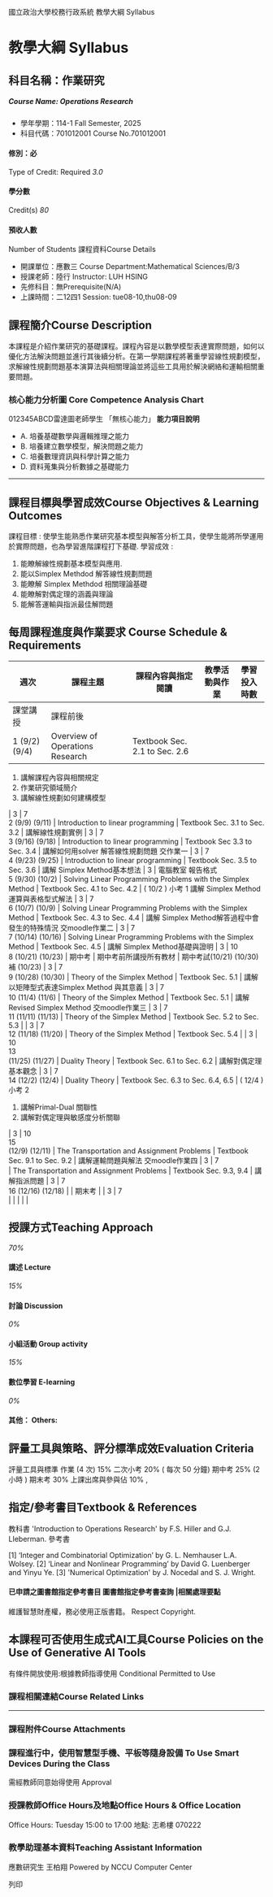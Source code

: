 國立政治大學校務行政系統 教學大綱 Syllabus
# 教學大綱 Syllabus
##  科目名稱：作業研究
#####  Course Name: Operations Research
  * 學年學期：114-1 Fall Semester, 2025 
  * 科目代碼：701012001 Course No.701012001


#### 修別：必
Type of Credit: Required 
_3.0_
#### 學分數
Credit(s)
_80_
#### 預收人數
Number of Students
課程資料Course Details
  * 開課單位：應數三 Course Department:Mathematical Sciences/B/3 
  * 授課老師：陸行 Instructor: LUH HSING 
  * 先修科目：無Prerequisite(N/A)
  * 上課時間：二12四1 Session: tue08-10,thu08-09


##  課程簡介Course Description
本課程是介紹作業研究的基礎課程。課程內容是以數學模型表達實際問題，如何以優化方法解決問題並進行其後續分析。在第一學期課程將著重學習線性規劃模型，求解線性規劃問題基本演算法與相關理論並將這些工具用於解決網絡和運輸相關重要問題。
###  核心能力分析圖 Core Competence Analysis Chart
012345ABCD雷達圖老師學生
「無核心能力」 
**能力項目說明**
  * A. 培養基礎數學與邏輯推理之能力
  * B. 培養建立數學模型，解決問題之能力
  * C. 培養數理資訊與科學計算之能力
  * D. 資料蒐集與分析數據之基礎能力


* * *
##  課程目標與學習成效Course Objectives & Learning Outcomes 
課程目標 : 使學生能熟悉作業研究基本模型與解答分析工具，使學生能將所學運用於實際問題，也為學習進階課程打下基礎.
學習成效 :  
1. 能瞭解線性規劃基本模型與應用.  
2. 能以Simplex Methdod 解答線性規劃問題  
3. 能瞭解 Simplex Methdod 相關理論基礎  
4. 能瞭解對偶定理的涵義與理論  
5. 能解答運輸與指派最佳解問題
##  每周課程進度與作業要求 Course Schedule & Requirements
週次 |  課程主題 |  課程內容與指定閱讀 |  教學活動與作業 |  學習投入時數  
---|---|---|---|---  
課堂講授 |  課程前後  
1 (9/2) (9/4) |  Overview of Operations Research |  Textbook Sec. 2.1 to Sec. 2.6 | 
  1. 講解課程內容與相關規定
  2. 作業研究領域簡介
  3. 講解線性規劃如何建構模型

|  3 |  7  
2 (9/9) (9/11) |  Introduction to linear programming |  Textbook Sec. 3.1 to Sec. 3.2 |  講解線性規劃實例 |  3 |  7  
3 (9/16) (9/18) |  Introduction to linear programming |  Textbook Sec 3.3 to Sec. 3.4 |  講解如何用solver 解答線性規劃問題 交作業一 |  3 |  7  
4 (9/23) (9/25) |  Introduction to linear programming |  Textbook Sec. 3.5 to Sec. 3.6 |  講解 Simplex Method基本想法 |  3 |  電腦教室 報告格式  
5 (9/30) (10/2) |  Solving Linear Programming Problems with the Simplex Method |  Textbook Sec. 4.1 to Sec. 4.2 |  ( 10/2 ) 小考 1 講解 Simplex Method運算與表格型式解法 |  3 |  7  
6 (10/7) (10/9) |  Solving Linear Programming Problems with the Simplex Method |  Textbook Sec. 4.3 to Sec. 4.4 |  講解 Simplex Method解答過程中會發生的特殊情況 交moodle作業二 |  3 |  7  
7 (10/14) (10/16) |  Solving Linear Programming Problems with the Simplex Method |  Textbook Sec. 4.5 |  講解 Simplex Method基礎與證明 |  3 |  10  
8 (10/21) (10/23) |  期中考 |  期中考前所講授所有教材 |  期中考試(10/21) (10/30) 補 (10/23) |  3 |  7  
9 (10/28) (10/30) |  Theory of the Simplex Method |  Textbook Sec. 5.1 |  講解以矩陣型式表達Simplex Method 與其意義 |  3 |  7  
10 (11/4) (11/6) |  Theory of the Simplex Method |  Textbook Sec. 5.1  |  講解Revised Simplex Method 交moodle作業三  |  3 |  7  
11 (11/11) (11/13) |  Theory of the Simplex Method |  Textbook Sec. 5.2 to Sec. 5.3 |  |  3 |  7  
12 (11/18) (11/20) |  Theory of the Simplex Method |  Textbook Sec. 5.4 |  |  3 |  10  
13  
(11/25) (11/27) |  Duality Theory |  Textbook Sec. 6.1 to Sec. 6.2 |  講解對偶定理基本觀念 |  3 |  7  
14 (12/2) (12/4) |  Duality Theory |  Textbook Sec. 6.3 to Sec. 6.4, 6.5 |  ( 12/4 ) 小考 2
  1. 講解Primal-Dual 關聯性
  2. 講解對偶定理與敏感度分析關聯

|  3 |  10  
15  
(12/9) (12/11) |  The Transportation and Assignment Problems |  Textbook Sec. 9.1 to Sec. 9.2 |  講解運輸問題與解法  交moodle作業四 |  3 |  7  
|  The Transportation and Assignment Problems |  Textbook Sec. 9.3, 9.4 |  講解指派問題 |  3 |  7  
16 (12/16) (12/18) |  |  期末考 |  |  3 |  7  
|  |  |  |  |   
##  授課方式Teaching Approach
_70%_
####  講述 Lecture
_15%_
####  討論 Discussion
_0%_
####  小組活動 Group activity
_15%_
####  數位學習 E-learning
_0%_
####  其他： Others:
##  評量工具與策略、評分標準成效Evaluation Criteria
評量工具與標準
作業 (4 次) 15%
二次小考 20% ( 每次 50 分鐘)
期中考 25% (2 小時 )
期末考 30% 
上課出席與參與佔 10%
,
##  指定/參考書目Textbook & References
教科書
'Introduction to Operations Research' by F.S. Hiller and G.J. LIeberman.
參考書
  
[1] ‘Integer and Combinatorial Optimization’ by G. L. Nemhauser L.A. Wolsey.
[2] ‘Linear and Nonlinear Programming’ by David G. Luenberger and Yinyu Ye.
[3] 'Numerical Optimization' by J. Nocedal and S. J. Wright.
####  已申請之圖書館指定參考書目  圖書館指定參考書查詢 |相關處理要點
維護智慧財產權，務必使用正版書籍。 Respect Copyright.
##  本課程可否使用生成式AI工具Course Policies on the Use of Generative AI Tools
有條件開放使用:根據教師指導使用 Conditional Permitted to Use 
###  課程相關連結Course Related Links
* * *
###  課程附件Course Attachments
###  課程進行中，使用智慧型手機、平板等隨身設備 To Use Smart Devices During the Class
需經教師同意始得使用  Approval
###  授課教師Office Hours及地點Office Hours & Office Location
Office Hours: Tuesday 15:00 to 17:00 
地點: 志希樓 070222
###  教學助理基本資料Teaching Assistant Information
應數研究生 王柏翔
Powered by NCCU Computer Center
  
列印
